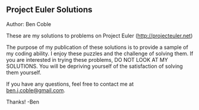 Project Euler Solutions
----------
Author: Ben Coble


These are my solutions to problems on Project Euler (http://projecteuler.net)

The purpose of my publication of these solutions is to provide a sample
of my coding ability. I enjoy these puzzles and the challenge of solving them.
If you are interested in trying these problems, DO NOT LOOK AT MY SOLUTIONS. 
You will be depriving yourself of the satisfaction of solving them yourself. 

If you have any questions, feel free to contact me at ben.j.coble@gmail.com.

Thanks!
-Ben